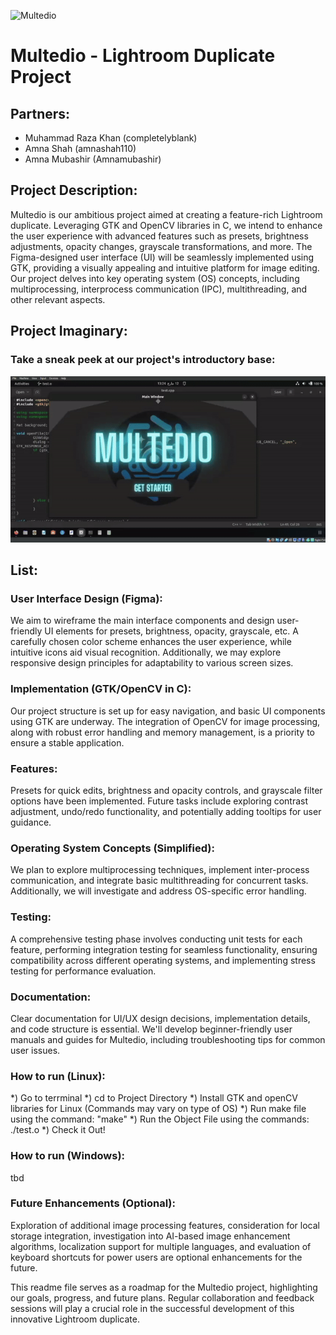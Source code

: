 ![Multedio](https://github.com/completelyblank/Multedio/assets/105001837/b4bbd047-2721-4169-99a4-852a4d630b4d)

# Multedio - Lightroom Duplicate Project

## Partners:

- Muhammad Raza Khan (completelyblank)
- Amna Shah (amnashah110)
- Amna Mubashir (Amnamubashir)

## Project Description:

Multedio is our ambitious project aimed at creating a feature-rich Lightroom duplicate. Leveraging GTK and OpenCV libraries in C, we intend to enhance the user experience with advanced features such as presets, brightness adjustments, opacity changes, grayscale transformations, and more. The Figma-designed user interface (UI) will be seamlessly implemented using GTK, providing a visually appealing and intuitive platform for image editing. Our project delves into key operating system (OS) concepts, including multiprocessing, interprocess communication (IPC), multithreading, and other relevant aspects.

## Project Imaginary:

### Take a sneak peek at our project's introductory base:
![](https://github.com/completelyblank/Multedio/blob/main/src/Multedio_Open.gif)

## List:

### User Interface Design (Figma):

We aim to wireframe the main interface components and design user-friendly UI elements for presets, brightness, opacity, grayscale, etc. A carefully chosen color scheme enhances the user experience, while intuitive icons aid visual recognition. Additionally, we may explore responsive design principles for adaptability to various screen sizes.

### Implementation (GTK/OpenCV in C):

Our project structure is set up for easy navigation, and basic UI components using GTK are underway. The integration of OpenCV for image processing, along with robust error handling and memory management, is a priority to ensure a stable application.

### Features:

Presets for quick edits, brightness and opacity controls, and grayscale filter options have been implemented. Future tasks include exploring contrast adjustment, undo/redo functionality, and potentially adding tooltips for user guidance.

### Operating System Concepts (Simplified):

We plan to explore multiprocessing techniques, implement inter-process communication, and integrate basic multithreading for concurrent tasks. Additionally, we will investigate and address OS-specific error handling.

### Testing:

A comprehensive testing phase involves conducting unit tests for each feature, performing integration testing for seamless functionality, ensuring compatibility across different operating systems, and implementing stress testing for performance evaluation.

### Documentation:

Clear documentation for UI/UX design decisions, implementation details, and code structure is essential. We'll develop beginner-friendly user manuals and guides for Multedio, including troubleshooting tips for common user issues.

### How to run (Linux):
*) Go to terrminal
*) cd to Project Directory
*) Install GTK and openCV libraries for Linux (Commands may vary on type of OS)
*) Run make file using the command: "make"
*) Run the Object File using the commands: ./test.o
*) Check it Out!

### How to run (Windows):
tbd

### Future Enhancements (Optional):

Exploration of additional image processing features, consideration for local storage integration, investigation into AI-based image enhancement algorithms, localization support for multiple languages, and evaluation of keyboard shortcuts for power users are optional enhancements for the future.

This readme file serves as a roadmap for the Multedio project, highlighting our goals, progress, and future plans. Regular collaboration and feedback sessions will play a crucial role in the successful development of this innovative Lightroom duplicate.
